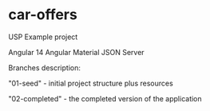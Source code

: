 # car-offers
USP Example project

Angular 14
Angular Material
JSON Server


Branches description:

"01-seed" - initial project structure plus resources

"02-completed" - the completed version of the application
